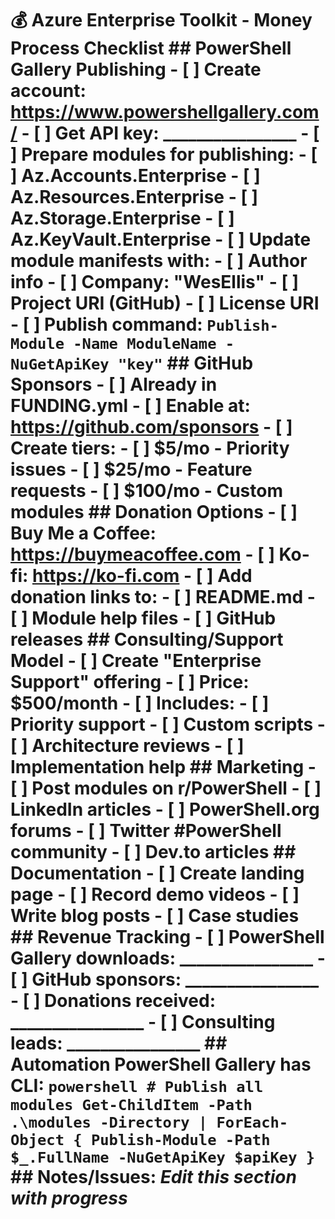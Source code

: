 # 💰 Azure Enterprise Toolkit - Money Process Checklist ## PowerShell Gallery Publishing - [ ] Create account: https://www.powershellgallery.com/ - [ ] Get API key: ________________ - [ ] Prepare modules for publishing: - [ ] Az.Accounts.Enterprise - [ ] Az.Resources.Enterprise - [ ] Az.Storage.Enterprise - [ ] Az.KeyVault.Enterprise - [ ] Update module manifests with: - [ ] Author info - [ ] Company: "WesEllis" - [ ] Project URI (GitHub) - [ ] License URI - [ ] Publish command: `Publish-Module -Name ModuleName -NuGetApiKey "key"` ## GitHub Sponsors - [ ] Already in FUNDING.yml - [ ] Enable at: https://github.com/sponsors - [ ] Create tiers: - [ ] $5/mo - Priority issues - [ ] $25/mo - Feature requests - [ ] $100/mo - Custom modules ## Donation Options - [ ] Buy Me a Coffee: https://buymeacoffee.com - [ ] Ko-fi: https://ko-fi.com - [ ] Add donation links to: - [ ] README.md - [ ] Module help files - [ ] GitHub releases ## Consulting/Support Model - [ ] Create "Enterprise Support" offering - [ ] Price: $500/month - [ ] Includes: - [ ] Priority support - [ ] Custom scripts - [ ] Architecture reviews - [ ] Implementation help ## Marketing - [ ] Post modules on r/PowerShell - [ ] LinkedIn articles - [ ] PowerShell.org forums - [ ] Twitter #PowerShell community - [ ] Dev.to articles ## Documentation - [ ] Create landing page - [ ] Record demo videos - [ ] Write blog posts - [ ] Case studies ## Revenue Tracking - [ ] PowerShell Gallery downloads: ________________ - [ ] GitHub sponsors: ________________ - [ ] Donations received: ________________ - [ ] Consulting leads: ________________ ## Automation PowerShell Gallery has CLI: ```powershell # Publish all modules Get-ChildItem -Path .\modules -Directory | ForEach-Object { Publish-Module -Path $_.FullName -NuGetApiKey $apiKey } ``` ## Notes/Issues: _Edit this section with progress_